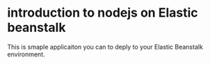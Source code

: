 # introduction to nodejs on Elastic beanstalk 

This is smaple applicaiton you can to deply to your Elastic Beanstalk environment.



